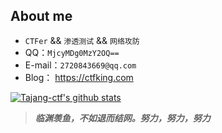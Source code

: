 ## About me

-  `CTFer` && `渗透测试` && `网络攻防`
- QQ：`MjcyMDg0MzY2OQ==`
- E-mail：`2720843669@qq.com`
- Blog： https://ctfking.com

[![Tajang-ctf's github stats](https://github-readme-stats.vercel.app/api?username=Tajang-ctf&show_icons=true&theme=nightowl)](https://github.com/anuraghazra/github-readme-stats)

> ***临渊羡鱼，不如退而结网。努力，努力，努力***
